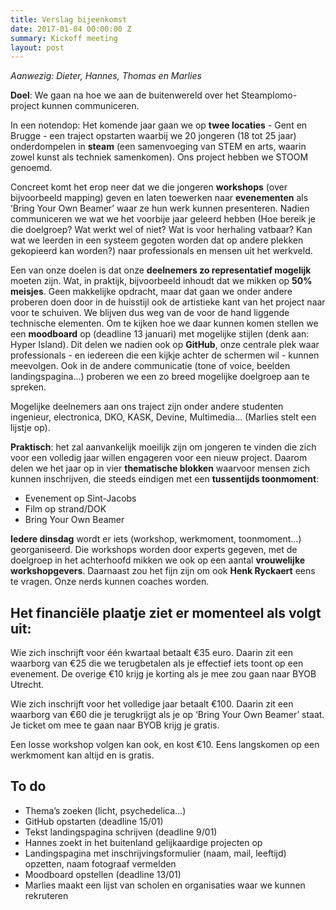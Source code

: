 ```yaml
---
title: Verslag bijeenkomst
date: 2017-01-04 00:00:00 Z
summary: Kickoff meeting
layout: post
---
```


*Aanwezig: Dieter, Hannes, Thomas en Marlies*

**Doel**: We gaan na hoe we aan de buitenwereld over het Steamplomo-project kunnen communiceren.

In een notendop: Het komende jaar gaan we op **twee locaties** - Gent en Brugge - een traject opstarten waarbij we 20 jongeren (18 tot 25 jaar) onderdompelen in **steam** (een samenvoeging van STEM en arts, waarin zowel kunst als techniek samenkomen). Ons project hebben we STOOM genoemd.

Concreet komt het erop neer dat we die jongeren **workshops** (over bijvoorbeeld mapping) geven en laten toewerken naar **evenementen** als ‘Bring Your Own Beamer’ waar ze hun werk kunnen presenteren. Nadien communiceren we wat we het voorbije jaar geleerd hebben (Hoe bereik je die doelgroep? Wat werkt wel of niet? Wat is voor herhaling vatbaar? Kan wat we leerden in een systeem gegoten worden dat op andere plekken gekopieerd kan worden?) naar professionals en mensen uit het werkveld.

Een van onze doelen is dat onze **deelnemers zo representatief mogelijk** moeten zijn. Wat, in praktijk, bijvoorbeeld inhoudt dat we mikken op **50% meisjes**. Geen makkelijke opdracht, maar dat gaan we onder andere proberen doen door in de huisstijl ook de artistieke kant van het project naar voor te schuiven. We blijven dus weg van de voor de hand liggende technische elementen. Om te kijken hoe we daar kunnen komen stellen we een **moodboard** op (deadline 13 januari) met mogelijke stijlen (denk aan: Hyper Island). Dit delen we nadien ook op **GitHub**, onze centrale plek waar professionals - en iedereen die een kijkje achter de schermen wil - kunnen meevolgen. Ook in de andere communicatie (tone of voice, beelden landingspagina…) proberen we een zo breed mogelijke doelgroep aan te spreken.

Mogelijke deelnemers aan ons traject zijn onder andere studenten ingenieur, electronica, DKO, KASK, Devine, Multimedia... (Marlies stelt een lijstje op).

**Praktisch**: het zal aanvankelijk moeilijk zijn om jongeren te vinden die zich voor een volledig jaar willen engageren voor een nieuw project. Daarom delen we het jaar op in vier **thematische blokken** waarvoor mensen zich kunnen inschrijven, die steeds eindigen met een **tussentijds toonmoment**:

* Evenement op Sint-Jacobs
* Film op strand/DOK
* Bring Your Own Beamer

**Iedere dinsdag** wordt er iets (workshop, werkmoment, toonmoment…) georganiseerd. Die workshops worden door experts gegeven, met de doelgroep in het achterhoofd mikken we ook op een aantal **vrouwelijke workshopgevers**. Daarnaast zou het fijn zijn om ook **Henk Ryckaert** eens te vragen. Onze nerds kunnen coaches worden.

## Het financiële plaatje ziet er momenteel als volgt uit:

Wie zich inschrijft voor één kwartaal betaalt €35 euro. Daarin zit een waarborg van €25 die we terugbetalen als je effectief iets toont op een evenement. De overige €10 krijg je korting als je mee zou gaan naar BYOB Utrecht.

Wie zich inschrijft voor het volledige jaar betaalt €100. Daarin zit een waarborg van €60 die je terugkrijgt als je op ‘Bring Your Own Beamer’ staat. Je ticket om mee te gaan naar BYOB krijg je gratis.

Een losse workshop volgen kan ook, en kost €10. Eens langskomen op een werkmoment kan altijd en is gratis.

## To do

* Thema’s zoeken (licht, psychedelica…)
* GitHub opstarten (deadline 15/01)
* Tekst landingspagina schrijven (deadline 9/01)
* Hannes zoekt in het buitenland gelijkaardige projecten op
* Landingspagina met inschrijvingsformulier (naam, mail, leeftijd) opzetten, naam fotograaf vermelden
* Moodboard opstellen (deadline 13/01)
* Marlies maakt een lijst van scholen en organisaties waar we kunnen rekruteren